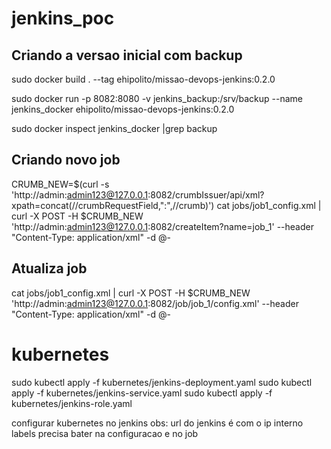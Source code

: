 # jenkins_poc

## Criando a versao inicial com backup
sudo docker build . --tag ehipolito/missao-devops-jenkins:0.2.0

sudo docker run -p 8082:8080 -v jenkins_backup:/srv/backup --name jenkins_docker ehipolito/missao-devops-jenkins:0.2.0

sudo docker inspect jenkins_docker |grep backup

## Criando novo job
CRUMB_NEW=$(curl -s 'http://admin:admin123@127.0.0.1:8082/crumbIssuer/api/xml?xpath=concat(//crumbRequestField,":",//crumb)')
cat jobs/job1_config.xml |  curl -X POST -H $CRUMB_NEW 'http://admin:admin123@127.0.0.1:8082/createItem?name=job_1' --header "Content-Type: application/xml" -d @-


## Atualiza job
cat jobs/job1_config.xml |  curl -X POST -H $CRUMB_NEW 'http://admin:admin123@127.0.0.1:8082/job/job_1/config.xml' --header "Content-Type: application/xml" -d @-


# kubernetes
sudo kubectl apply -f kubernetes/jenkins-deployment.yaml
sudo kubectl apply -f kubernetes/jenkins-service.yaml
sudo kubectl apply -f kubernetes/jenkins-role.yaml

configurar kubernetes no jenkins
obs: 
    url do jenkins é com o ip interno
    labels precisa bater na configuracao e no job

